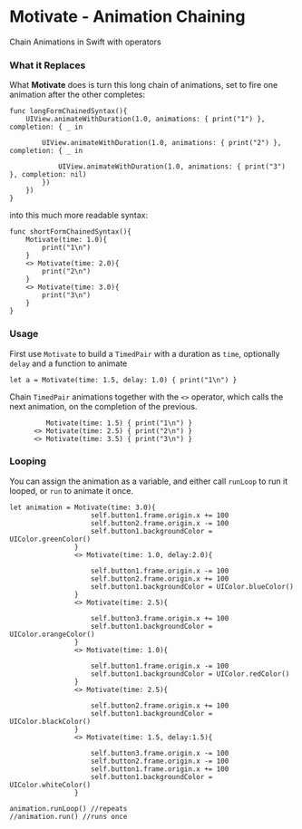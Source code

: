 # Motivate - Animation Chaining
Chain Animations in Swift with operators

### What it Replaces

What **Motivate** does is turn this long chain of animations, set to fire one animation after the other completes:

```
func longFormChainedSyntax(){
    UIView.animateWithDuration(1.0, animations: { print("1") }, completion: { _ in
        
        UIView.animateWithDuration(1.0, animations: { print("2") }, completion: { _ in
            
            UIView.animateWithDuration(1.0, animations: { print("3") }, completion: nil)
        })
    })
}
```

into this much more readable syntax:


```
func shortFormChainedSyntax(){
    Motivate(time: 1.0){
        print("1\n")
    }
    <> Motivate(time: 2.0){
        print("2\n")
    }
    <> Motivate(time: 3.0){
        print("3\n")
    }
}
```

### Usage

First use `Motivate` to build a `TimedPair` with a duration as `time`, optionally `delay` and a function to animate

```
let a = Motivate(time: 1.5, delay: 1.0) { print("1\n") }
```

Chain  `TimedPair` animations together with the `<>` operator, which calls the next animation, on the completion of the previous.

```
         Motivate(time: 1.5) { print("1\n") }
      <> Motivate(time: 2.5) { print("2\n") }
      <> Motivate(time: 3.5) { print("3\n") }
```

### Looping

You can assign the animation as a variable, and either call `runLoop` to run it looped, or `run` to animate it once.

```        
let animation = Motivate(time: 3.0){
                    self.button1.frame.origin.x += 100
                    self.button2.frame.origin.x -= 100
                    self.button1.backgroundColor = UIColor.greenColor()
                }
                <> Motivate(time: 1.0, delay:2.0){
                    
                    self.button1.frame.origin.x -= 100
                    self.button2.frame.origin.x += 100
                    self.button1.backgroundColor = UIColor.blueColor()
                }
                <> Motivate(time: 2.5){
                    
                    self.button3.frame.origin.x += 100
                    self.button1.backgroundColor = UIColor.orangeColor()
                }
                <> Motivate(time: 1.0){
                    
                    self.button1.frame.origin.x -= 100
                    self.button1.backgroundColor = UIColor.redColor()
                }
                <> Motivate(time: 2.5){
                    
                    self.button2.frame.origin.x += 100
                    self.button1.backgroundColor = UIColor.blackColor()
                }
                <> Motivate(time: 1.5, delay:1.5){
                    
                    self.button3.frame.origin.x -= 100
                    self.button2.frame.origin.x -= 100
                    self.button1.frame.origin.x += 100
                    self.button1.backgroundColor = UIColor.whiteColor()
                }

animation.runLoop() //repeats
//animation.run() //runs once
```
